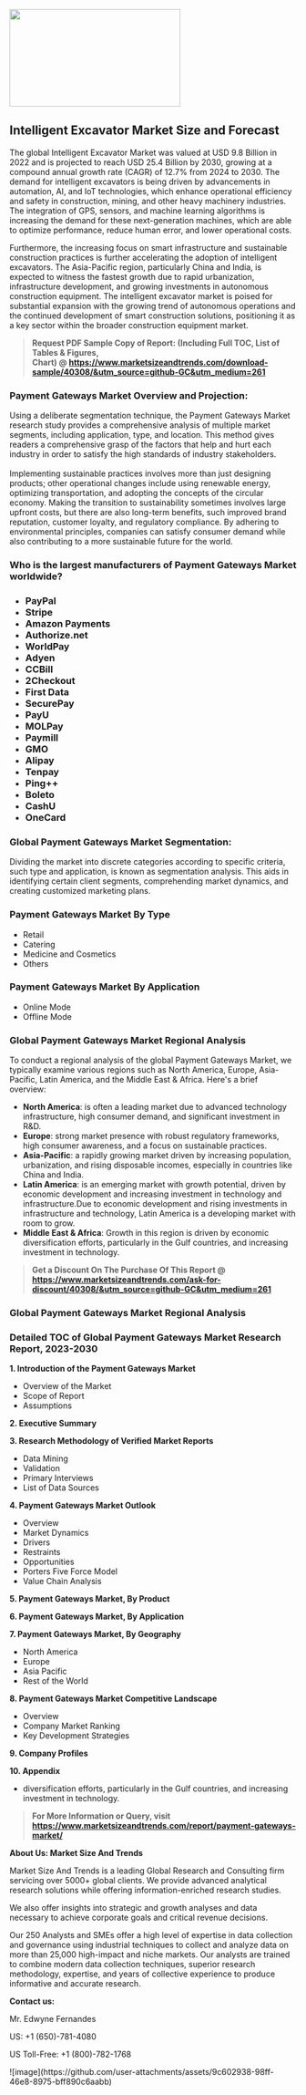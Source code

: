 <p><img class="alignnone size-medium wp-image-20088" src="https://ffe5etoiles.com/wp-content/uploads/2024/12/MST1-300x171.png" alt="" width="300" height="171" /></p><h2>Intelligent Excavator Market Size and Forecast</h2><p>The global Intelligent Excavator Market was valued at USD 9.8 Billion in 2022 and is projected to reach USD 25.4 Billion by 2030, growing at a compound annual growth rate (CAGR) of 12.7% from 2024 to 2030. The demand for intelligent excavators is being driven by advancements in automation, AI, and IoT technologies, which enhance operational efficiency and safety in construction, mining, and other heavy machinery industries. The integration of GPS, sensors, and machine learning algorithms is increasing the demand for these next-generation machines, which are able to optimize performance, reduce human error, and lower operational costs.</p><p>Furthermore, the increasing focus on smart infrastructure and sustainable construction practices is further accelerating the adoption of intelligent excavators. The Asia-Pacific region, particularly China and India, is expected to witness the fastest growth due to rapid urbanization, infrastructure development, and growing investments in autonomous construction equipment. The intelligent excavator market is poised for substantial expansion with the growing trend of autonomous operations and the continued development of smart construction solutions, positioning it as a key sector within the broader construction equipment market.</p></p><blockquote id="" class=""><strong>Request PDF Sample Copy of Report: (Including Full TOC, List of Tables &amp; Figures, Chart)&nbsp;@&nbsp;<strong><a href="https://www.marketsizeandtrends.com/download-sample/40308/&utm_source=github-GC&utm_medium=261" target="_blank">https://www.marketsizeandtrends.com/download-sample/40308/&utm_source=github-GC&utm_medium=261</a></strong></strong></blockquote><h3 id="" class="">Payment Gateways Market&nbsp;Overview and Projection:</h3><p id="" class="">Using a deliberate segmentation technique, the Payment Gateways Market research study provides a comprehensive analysis of multiple market segments, including application, type, and location. This method gives readers a comprehensive grasp of the factors that help and hurt each industry in order to satisfy the high standards of industry stakeholders. <br /> <br />Implementing sustainable practices involves more than just designing products; other operational changes include using renewable energy, optimizing transportation, and adopting the concepts of the circular economy. Making the transition to sustainability sometimes involves large upfront costs, but there are also long-term benefits, such improved brand reputation, customer loyalty, and regulatory compliance. By adhering to environmental principles, companies can satisfy consumer demand while also contributing to a more sustainable future for the world.</p><h3 id="" class="">Who is the largest manufacturers of&nbsp;Payment Gateways Market worldwide?</h3><h3 class=""><p><ul><li>PayPal </li><li> Stripe </li><li> Amazon Payments </li><li> Authorize.net </li><li> WorldPay </li><li> Adyen </li><li> CCBill </li><li> 2Checkout </li><li> First Data </li><li> SecurePay </li><li> PayU </li><li> MOLPay </li><li> Paymill </li><li> GMO </li><li> Alipay </li><li> Tenpay </li><li> Ping++ </li><li> Boleto </li><li> CashU </li><li> OneCard</li></ul></p></h3><h3 id="" class="">Global&nbsp;Payment Gateways Market Segmentation:</h3><p id="" class="">Dividing the market into discrete categories according to specific criteria, such type and application, is known as segmentation analysis. This aids in identifying certain client segments, comprehending market dynamics, and creating customized marketing plans.</p><h3 id="" class="">Payment Gateways Market&nbsp;By Type</h3><p><p><ul><li>Retail </li><li> Catering </li><li> Medicine and Cosmetics </li><li> Others</p></li></ul></p></p><h3 id="" class="">Payment Gateways Market&nbsp;By Application</h3><p class=""><p><ul><li>Online Mode </li><li> Offline Mode</li></ul></p></p><h3 id="" class="">Global Payment Gateways Market Regional Analysis</h3><p id="" class="">To conduct a regional analysis of the global Payment Gateways Market, we typically examine various regions such as North America, Europe, Asia-Pacific, Latin America, and the Middle East &amp; Africa. Here's a brief overview:</p><ul><li><strong>North America</strong>: is often a leading market due to advanced technology infrastructure, high consumer demand, and significant investment in R&amp;D.</li><li><strong>Europe</strong>: strong market presence with robust regulatory frameworks, high consumer awareness, and a focus on sustainable practices.</li><li><strong>Asia-Pacific</strong>: a rapidly growing market driven by increasing population, urbanization, and rising disposable incomes, especially in countries like China and India.</li><li><strong>Latin America</strong>: is an emerging market with growth potential, driven by economic development and increasing investment in technology and infrastructure.Due to economic development and rising investments in infrastructure and technology, Latin America is a developing market with room to grow.</li><li><strong>Middle East &amp; Africa</strong>: Growth in this region is driven by economic diversification efforts, particularly in the Gulf countries, and increasing investment in technology.</li></ul><blockquote id="" class=""><strong>Get a Discount On The Purchase Of This Report @ <strong><a href="https://www.marketsizeandtrends.com/ask-for-discount/40308/&utm_source=github-GC&utm_medium=261" target="_blank">https://www.marketsizeandtrends.com/ask-for-discount/40308/&utm_source=github-GC&utm_medium=261</a></strong></strong></blockquote><h3 id="" class="">Global Payment Gateways Market Regional Analysis</h3><h3 id="" class="">Detailed TOC of Global Payment Gateways Market Research Report, 2023-2030</h3><p id="" class=""><strong>1. Introduction of the Payment Gateways Market</strong></p><ul><li>Overview of the Market</li><li>Scope of Report</li><li>Assumptions</li></ul><p id="" class=""><strong>2. Executive Summary</strong></p><p id="" class=""><strong>3. Research Methodology of Verified Market Reports</strong></p><ul><li>Data Mining</li><li>Validation</li><li>Primary Interviews</li><li>List of Data Sources</li></ul><p id="" class=""><strong>4. Payment Gateways Market Outlook</strong></p><ul><li>Overview</li><li>Market Dynamics</li><li>Drivers</li><li>Restraints</li><li>Opportunities</li><li>Porters Five Force Model</li><li>Value Chain Analysis</li></ul><p id="" class=""><strong>5. Payment Gateways Market, By Product</strong></p><p id="" class=""><strong>6. Payment Gateways Market, By Application</strong></p><p id="" class=""><strong>7. Payment Gateways Market, By Geography</strong></p><ul><li>North America</li><li>Europe</li><li>Asia Pacific</li><li>Rest of the World</li></ul><p id="" class=""><strong>8. Payment Gateways Market Competitive Landscape</strong></p><ul><li>Overview</li><li>Company Market Ranking</li><li>Key Development Strategies</li></ul><p id="" class=""><strong>9. Company Profiles</strong></p><p id="" class=""><strong>10. Appendix</strong></p><ul><li>diversification efforts, particularly in the Gulf countries, and increasing investment in technology.</li></ul><blockquote id="" class=""><strong>For More Information or Query, visit <strong><strong><a href="https://www.marketsizeandtrends.com/report/payment-gateways-market/" target="_blank">https://www.marketsizeandtrends.com/report/payment-gateways-market/</a></strong></strong></strong></blockquote><p id="" class=""><strong>About Us: Market Size And Trends</strong></p><p id="" class="">Market Size And Trends is a leading Global Research and Consulting firm servicing over 5000+ global clients. We provide advanced analytical research solutions while offering information-enriched research studies.</p><p id="" class="">We also offer insights into strategic and growth analyses and data necessary to achieve corporate goals and critical revenue decisions.</p><p id="" class="">Our 250 Analysts and SMEs offer a high level of expertise in data collection and governance using industrial techniques to collect and analyze data on more than 25,000 high-impact and niche markets. Our analysts are trained to combine modern data collection techniques, superior research methodology, expertise, and years of collective experience to produce informative and accurate research.</p><p id="" class=""><strong>Contact us:</strong></p><p id="" class="">Mr. Edwyne Fernandes</p><p id="" class="">US: +1 (650)-781-4080</p><p id="" class="">US Toll-Free: +1 (800)-782-1768</p>
![image](https://github.com/user-attachments/assets/9c602938-98ff-46e8-8975-bff890c6aabb)
